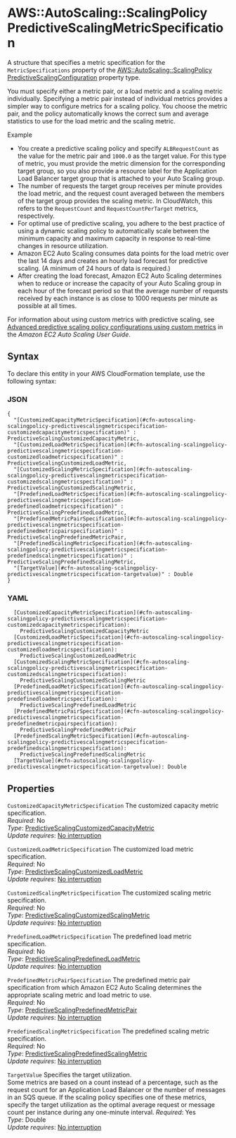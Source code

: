 # AWS::AutoScaling::ScalingPolicy PredictiveScalingMetricSpecification<a name="aws-properties-autoscaling-scalingpolicy-predictivescalingmetricspecification"></a>

A structure that specifies a metric specification for the `MetricSpecifications` property of the [AWS::AutoScaling::ScalingPolicy PredictiveScalingConfiguration](https://docs.aws.amazon.com/AWSCloudFormation/latest/UserGuide/aws-properties-autoscaling-scalingpolicy-predictivescalingconfiguration.html) property type\.

You must specify either a metric pair, or a load metric and a scaling metric individually\. Specifying a metric pair instead of individual metrics provides a simpler way to configure metrics for a scaling policy\. You choose the metric pair, and the policy automatically knows the correct sum and average statistics to use for the load metric and the scaling metric\.

Example
+ You create a predictive scaling policy and specify `ALBRequestCount` as the value for the metric pair and `1000.0` as the target value\. For this type of metric, you must provide the metric dimension for the corresponding target group, so you also provide a resource label for the Application Load Balancer target group that is attached to your Auto Scaling group\.
+ The number of requests the target group receives per minute provides the load metric, and the request count averaged between the members of the target group provides the scaling metric\. In CloudWatch, this refers to the `RequestCount` and `RequestCountPerTarget` metrics, respectively\.
+ For optimal use of predictive scaling, you adhere to the best practice of using a dynamic scaling policy to automatically scale between the minimum capacity and maximum capacity in response to real\-time changes in resource utilization\.
+ Amazon EC2 Auto Scaling consumes data points for the load metric over the last 14 days and creates an hourly load forecast for predictive scaling\. \(A minimum of 24 hours of data is required\.\)
+ After creating the load forecast, Amazon EC2 Auto Scaling determines when to reduce or increase the capacity of your Auto Scaling group in each hour of the forecast period so that the average number of requests received by each instance is as close to 1000 requests per minute as possible at all times\.

For information about using custom metrics with predictive scaling, see [Advanced predictive scaling policy configurations using custom metrics](https://docs.aws.amazon.com/autoscaling/ec2/userguide/predictive-scaling-customized-metric-specification.html) in the *Amazon EC2 Auto Scaling User Guide*\.

## Syntax<a name="aws-properties-autoscaling-scalingpolicy-predictivescalingmetricspecification-syntax"></a>

To declare this entity in your AWS CloudFormation template, use the following syntax:

### JSON<a name="aws-properties-autoscaling-scalingpolicy-predictivescalingmetricspecification-syntax.json"></a>

```
{
  "[CustomizedCapacityMetricSpecification](#cfn-autoscaling-scalingpolicy-predictivescalingmetricspecification-customizedcapacitymetricspecification)" : PredictiveScalingCustomizedCapacityMetric,
  "[CustomizedLoadMetricSpecification](#cfn-autoscaling-scalingpolicy-predictivescalingmetricspecification-customizedloadmetricspecification)" : PredictiveScalingCustomizedLoadMetric,
  "[CustomizedScalingMetricSpecification](#cfn-autoscaling-scalingpolicy-predictivescalingmetricspecification-customizedscalingmetricspecification)" : PredictiveScalingCustomizedScalingMetric,
  "[PredefinedLoadMetricSpecification](#cfn-autoscaling-scalingpolicy-predictivescalingmetricspecification-predefinedloadmetricspecification)" : PredictiveScalingPredefinedLoadMetric,
  "[PredefinedMetricPairSpecification](#cfn-autoscaling-scalingpolicy-predictivescalingmetricspecification-predefinedmetricpairspecification)" : PredictiveScalingPredefinedMetricPair,
  "[PredefinedScalingMetricSpecification](#cfn-autoscaling-scalingpolicy-predictivescalingmetricspecification-predefinedscalingmetricspecification)" : PredictiveScalingPredefinedScalingMetric,
  "[TargetValue](#cfn-autoscaling-scalingpolicy-predictivescalingmetricspecification-targetvalue)" : Double
}
```

### YAML<a name="aws-properties-autoscaling-scalingpolicy-predictivescalingmetricspecification-syntax.yaml"></a>

```
  [CustomizedCapacityMetricSpecification](#cfn-autoscaling-scalingpolicy-predictivescalingmetricspecification-customizedcapacitymetricspecification): 
    PredictiveScalingCustomizedCapacityMetric
  [CustomizedLoadMetricSpecification](#cfn-autoscaling-scalingpolicy-predictivescalingmetricspecification-customizedloadmetricspecification): 
    PredictiveScalingCustomizedLoadMetric
  [CustomizedScalingMetricSpecification](#cfn-autoscaling-scalingpolicy-predictivescalingmetricspecification-customizedscalingmetricspecification): 
    PredictiveScalingCustomizedScalingMetric
  [PredefinedLoadMetricSpecification](#cfn-autoscaling-scalingpolicy-predictivescalingmetricspecification-predefinedloadmetricspecification): 
    PredictiveScalingPredefinedLoadMetric
  [PredefinedMetricPairSpecification](#cfn-autoscaling-scalingpolicy-predictivescalingmetricspecification-predefinedmetricpairspecification): 
    PredictiveScalingPredefinedMetricPair
  [PredefinedScalingMetricSpecification](#cfn-autoscaling-scalingpolicy-predictivescalingmetricspecification-predefinedscalingmetricspecification): 
    PredictiveScalingPredefinedScalingMetric
  [TargetValue](#cfn-autoscaling-scalingpolicy-predictivescalingmetricspecification-targetvalue): Double
```

## Properties<a name="aws-properties-autoscaling-scalingpolicy-predictivescalingmetricspecification-properties"></a>

`CustomizedCapacityMetricSpecification`  <a name="cfn-autoscaling-scalingpolicy-predictivescalingmetricspecification-customizedcapacitymetricspecification"></a>
The customized capacity metric specification\.  
*Required*: No  
*Type*: [PredictiveScalingCustomizedCapacityMetric](aws-properties-autoscaling-scalingpolicy-predictivescalingcustomizedcapacitymetric.md)  
*Update requires*: [No interruption](https://docs.aws.amazon.com/AWSCloudFormation/latest/UserGuide/using-cfn-updating-stacks-update-behaviors.html#update-no-interrupt)

`CustomizedLoadMetricSpecification`  <a name="cfn-autoscaling-scalingpolicy-predictivescalingmetricspecification-customizedloadmetricspecification"></a>
The customized load metric specification\.  
*Required*: No  
*Type*: [PredictiveScalingCustomizedLoadMetric](aws-properties-autoscaling-scalingpolicy-predictivescalingcustomizedloadmetric.md)  
*Update requires*: [No interruption](https://docs.aws.amazon.com/AWSCloudFormation/latest/UserGuide/using-cfn-updating-stacks-update-behaviors.html#update-no-interrupt)

`CustomizedScalingMetricSpecification`  <a name="cfn-autoscaling-scalingpolicy-predictivescalingmetricspecification-customizedscalingmetricspecification"></a>
The customized scaling metric specification\.  
*Required*: No  
*Type*: [PredictiveScalingCustomizedScalingMetric](aws-properties-autoscaling-scalingpolicy-predictivescalingcustomizedscalingmetric.md)  
*Update requires*: [No interruption](https://docs.aws.amazon.com/AWSCloudFormation/latest/UserGuide/using-cfn-updating-stacks-update-behaviors.html#update-no-interrupt)

`PredefinedLoadMetricSpecification`  <a name="cfn-autoscaling-scalingpolicy-predictivescalingmetricspecification-predefinedloadmetricspecification"></a>
The predefined load metric specification\.  
*Required*: No  
*Type*: [PredictiveScalingPredefinedLoadMetric](aws-properties-autoscaling-scalingpolicy-predictivescalingpredefinedloadmetric.md)  
*Update requires*: [No interruption](https://docs.aws.amazon.com/AWSCloudFormation/latest/UserGuide/using-cfn-updating-stacks-update-behaviors.html#update-no-interrupt)

`PredefinedMetricPairSpecification`  <a name="cfn-autoscaling-scalingpolicy-predictivescalingmetricspecification-predefinedmetricpairspecification"></a>
The predefined metric pair specification from which Amazon EC2 Auto Scaling determines the appropriate scaling metric and load metric to use\.  
*Required*: No  
*Type*: [PredictiveScalingPredefinedMetricPair](aws-properties-autoscaling-scalingpolicy-predictivescalingpredefinedmetricpair.md)  
*Update requires*: [No interruption](https://docs.aws.amazon.com/AWSCloudFormation/latest/UserGuide/using-cfn-updating-stacks-update-behaviors.html#update-no-interrupt)

`PredefinedScalingMetricSpecification`  <a name="cfn-autoscaling-scalingpolicy-predictivescalingmetricspecification-predefinedscalingmetricspecification"></a>
The predefined scaling metric specification\.  
*Required*: No  
*Type*: [PredictiveScalingPredefinedScalingMetric](aws-properties-autoscaling-scalingpolicy-predictivescalingpredefinedscalingmetric.md)  
*Update requires*: [No interruption](https://docs.aws.amazon.com/AWSCloudFormation/latest/UserGuide/using-cfn-updating-stacks-update-behaviors.html#update-no-interrupt)

`TargetValue`  <a name="cfn-autoscaling-scalingpolicy-predictivescalingmetricspecification-targetvalue"></a>
Specifies the target utilization\.  
Some metrics are based on a count instead of a percentage, such as the request count for an Application Load Balancer or the number of messages in an SQS queue\. If the scaling policy specifies one of these metrics, specify the target utilization as the optimal average request or message count per instance during any one\-minute interval\. 
*Required*: Yes  
*Type*: Double  
*Update requires*: [No interruption](https://docs.aws.amazon.com/AWSCloudFormation/latest/UserGuide/using-cfn-updating-stacks-update-behaviors.html#update-no-interrupt)